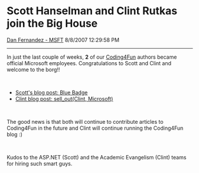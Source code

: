 <div id="page">

# Scott Hanselman and Clint Rutkas join the Big House

[Dan Fernandez -
MSFT](https://social.msdn.microsoft.com/profile/Dan%20Fernandez%20-%20MSFT)
8/8/2007 12:29:58 PM

-----

<div id="content">

In just the last couple of weeks, **2** of our
[Coding4Fun](http://blogs.msdn.com/coding4fun/) authors became official
Microsoft employees. Congratulations to Scott and Clint and welcome to
the borg\!\!

 

  - [Scott's blog post: Blue
    Badge](http://www.hanselman.com/blog/BlueBadge.aspx)
  - [Clint blog post: sell\_out(Clint,
    Microsoft)](http://betterthaneveryone.com/?p=585)

 

The good news is that both will continue to contribute articles to
Coding4Fun in the future and Clint will continue running the Coding4Fun
blog :)

 

Kudos to the ASP.NET (Scott) and the Academic Evangelism (Clint) teams
for hiring such smart guys.

</div>

</div>
